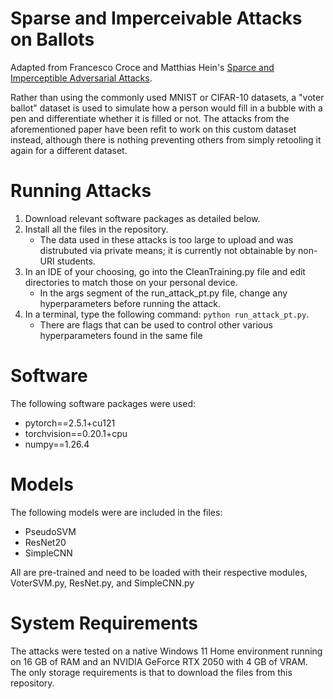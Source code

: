 # Sparse and Imperceivable Attacks on Ballots
Adapted from Francesco Croce and Matthias Hein's [Sparce and Imperceptible Adversarial Attacks](https://github.com/fra31/sparse-imperceivable-attacks).

Rather than using the commonly used MNIST or CIFAR-10 datasets, a "voter ballot" dataset is used to simulate how a person would fill in a bubble with a pen and differentiate whether it is filled or not. The attacks from the aforementioned paper have been refit to work on this custom dataset instead, although there is nothing preventing others from simply retooling it again for a different dataset.

# Running Attacks
1. Download relevant software packages as detailed below.
2. Install all the files in the repository.
    - The data used in these attacks is too large to upload and was distrubuted via private means; it is currently not obtainable by non-URI students.
4. In an IDE of your choosing, go into the CleanTraining.py file and edit directories to match those on your personal device.
    - In the args segment of the run_attack_pt.py file, change any hyperparameters before running the attack.
5. In a terminal, type the following command: ```python run_attack_pt.py```.
    - There are flags that can be used to control other various hyperparameters found in the same file

# Software
The following software packages were used:
- pytorch==2.5.1+cu121
- torchvision==0.20.1+cpu
- numpy==1.26.4

# Models
The following models were are included in the files:
- PseudoSVM
- ResNet20
- SimpleCNN

All are pre-trained and need to be loaded with their respective modules, VoterSVM.py, ResNet.py, and SimpleCNN.py

# System Requirements
The attacks were tested on a native Windows 11 Home environment running on 16 GB of RAM and an NVIDIA GeForce RTX 2050 with 4 GB of VRAM. The only storage requirements is that to download the files from this repository.
